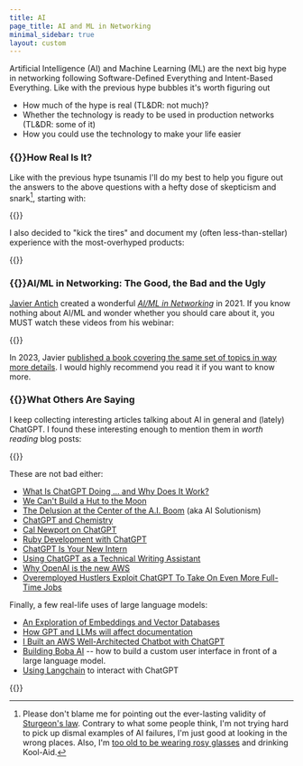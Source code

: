 ```yaml
---
title: AI
page_title: AI and ML in Networking
minimal_sidebar: true
layout: custom
---
```

Artificial Intelligence (AI) and Machine Learning (ML) are the next big hype in networking following Software-Defined Everything and Intent-Based Everything. Like with the previous hype bubbles it's worth figuring out

* How much of the hype is real (TL&DR: not much)?
* Whether the technology is ready to be used in production networks (TL&DR: some of it)
* How you could use the technology to make your life easier

### {{<plushy confused>}}How Real Is It?

Like with the previous hype tsunamis I'll do my best to help you figure out the answers to the above questions with a hefty dose of skepticism and snark[^WTL], starting with:

{{<series-listing tag="opinion" weight="yes">}}

[^WTL]: Please don't blame me for pointing out the ever-lasting validity of [Sturgeon's law](https://en.wikipedia.org/wiki/Sturgeon%27s_law). Contrary to what some people think, I'm not trying hard to pick up dismal examples of AI failures, I'm just good at looking in the wrong places. Also, I'm [too old to be wearing rosy glasses](https://blog.ipspace.net/2019/11/why-are-you-always-so-negative.html) and drinking Kool-Aid.

I also decided to "kick the tires" and document my (often less-than-stellar) experience with the most-overhyped products:

{{<series-listing tag="kick" weight="yes">}}

### {{<plushy magic>}}AI/ML in Networking: The Good, the Bad and the Ugly

[Javier Antich](https://www.ipspace.net/Author:Javier_Antich) created a wonderful _[AI/ML in Networking](https://www.ipspace.net/AI_and_ML_in_Networking)_ in 2021. If you know nothing about AI/ML and wonder whether you should care about it, you MUST watch these videos from his webinar:

{{<series-listing tag="video">}}

In 2023, Javier [published a book covering the same set of topics in way more details](/2023/02/machine-learning-network-cloud.html). I would highly recommend you read it if you want to know more.

### {{<plushy master>}}What Others Are Saying

I keep collecting interesting articles talking about AI in general and (lately) ChatGPT. I found these interesting enough to mention them in _worth reading_ blog posts:

{{<series-listing tag="read" weight="1" year="yeah">}}

These are not bad either:

* [What Is ChatGPT Doing … and Why Does It Work?](https://writings.stephenwolfram.com/2023/02/what-is-chatgpt-doing-and-why-does-it-work/)
* [We Can't Build a Hut to the Moon](https://mindmatters.ai/2023/03/we-cant-build-a-hut-to-the-moon/) 
* [The Delusion at the Center of the A.I. Boom](https://slate.com/technology/2023/03/chatgpt-artificial-intelligence-solutionism-hype.html) (aka AI Solutionism)
* [ChatGPT and Chemistry](https://www.science.org/content/blog-post/ask-oracle-chatgpt-and-chemistry)
* [Cal Newport on ChatGPT](https://calnewport.com/my-thoughts-on-chatgpt/) 
* [Ruby Development with ChatGPT](https://fly.io/ruby-dispatch/pairing-with-gpt-4/) 
* [ChatGPT Is Your New Intern](https://economistwritingeveryday.com/2023/04/17/chatgpt-as-intern/)
* [Using ChatGPT as a Technical Writing Assistant](https://martinfowler.com/articles/2023-chatgpt-tech-writing.html)
* [Why OpenAI is the new AWS](https://redmonk.com/jgovernor/2023/04/13/the-great-flowering-why-openai-is-the-new-aws-and-the-new-kingmakers-still-matter/)
* [Overemployed Hustlers Exploit ChatGPT To Take On Even More Full-Time Jobs](https://www.vice.com/en/article/v7begx/overemployed-hustlers-exploit-chatgpt-to-take-on-even-more-full-time-jobs)

Finally, a few real-life uses of large language models:

* [An Exploration of Embeddings and Vector Databases](http://toonk.io/diving-into-ai-an-exploration-of-embeddings-and-vector-databases/)
* [How GPT and LLMs will affect documentation](https://built.fm/p/how-gpt-and-llms-will-affect-documentation)
* [I Built an AWS Well-Architected Chatbot with ChatGPT](https://www.buildon.aws/posts/well-arch-chatbot)
* [Building Boba AI](https://martinfowler.com/articles/building-boba.html) -- how to build a custom user interface in front of a large language model.
* [Using Langchain](http://networkstatic.net/chatgpt-project-docs/) to interact with ChatGPT

<!--
Expert Beginners: https://twitter.com/ioshints/status/1639897544485400576

Better than mediocrities: https://twitter.com/ayourtch/status/1640087433575276547
-->
<!--
Finally, a few tools:

https://stability.ai/blog/stability-ai-launches-the-first-of-its-stablelm-suite-of-language-models
-->

{{<series-listing title="Blog Posts I Forgot to Categorize" notag="yes">}}
